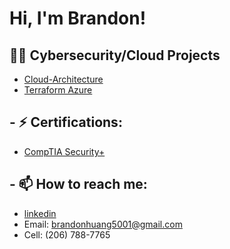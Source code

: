 <h1>Hi, I'm Brandon! </h1>

<h2>👨‍💻 Cybersecurity/Cloud Projects</h2>


 
 

  - [Cloud-Architecture](https://github.com/BHuang98/Cloud-Architecture)
  - [Terraform Azure](https://github.com/BHuang98/Terraform-Azure)
 



<h2>- ⚡ Certifications:</h2>

 - [CompTIA Security+](https://github.com/BHuang98/BHuang98/blob/main/CompTIA%20Security%2B%20ce%20certificate.pdf)
  


<h2>- 📫 How to reach me:</h2>




  - [linkedin](https://linkedin.com/in/b-huang98)
  - Email: brandonhuang5001@gmail.com
  - Cell: (206) 788-7765
<!--
**BHuang98/BHuang98** is a ✨ _special_ ✨ repository because its `README.md` (this file) appears on your GitHub profile.

Here are some ideas to get you started:

- 🔭 I’m currently working on ...
- 🌱 I’m currently learning ...
- 👯 I’m looking to collaborate on ...
- 🤔 I’m looking for help with ...
- 💬 Ask me about ...
- 📫 How to reach me: ...
- 😄 Pronouns: ...
- ⚡ Fun fact: ...
-->
